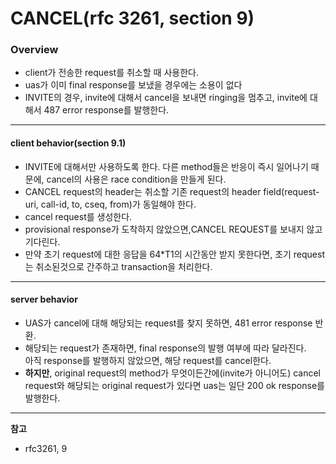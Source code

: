 # CANCEL(rfc 3261, section 9)

### Overview
- client가 전송한 request를 취소할 때 사용한다.
- uas가 이미 final response를 보냈을 경우에는 소용이 없다
- INVITE의 경우, invite에 대해서 cancel을 보내면 ringing을 멈추고, invite에 대해서 487 error response를 발행한다.
---

#### client behavior(section 9.1)
- INVITE에 대해서만 사용하도록 한다. 다른 method들은 반응이 즉시 일어나기 때문에, cancel의 사용은 race condition을 만들게 된다.  
- CANCEL request의 header는 취소할 기존 request의 header field(request-uri, call-id, to, cseq, from)가 동일해야 한다.  
- cancel request를 생성한다.
- provisional response가 도착하지 않았으면,CANCEL REQUEST를 보내지 않고 기다린다.  
- 만약 초기 request에 대한 응답을 64*T1의 시간동안 받지 못한다면, 초기 request는 취소된것으로 간주하고 transaction을 처리한다.
---

#### server behavior  
- UAS가 cancel에 대해 해당되는 request를 찾지 못하면, 481 error response 반환.  
- 해당되는 request가 존재하면, final response의 발행 여부에 따라 달라진다.  
 아직 response를 발행하지 않았으면, 해당 request를 cancel한다.  
- **하지만**, original request의 method가 무엇이든간에(invite가 아니어도) cancel request와 해당되는 original request가 있다면 uas는 일단 200 ok response를 발행한다.

---

**참고**
- rfc3261, 9
